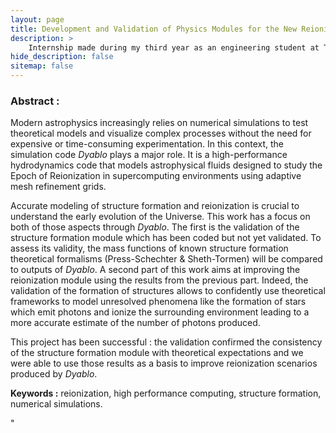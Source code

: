 ```yaml
---
layout: page
title: Development and Validation of Physics Modules for the New Reionization Simulation Code Dyablo
description: >
    Internship made during my third year as an engineering student at Télécom Physique Strasbourg. Study done using the Dyablo simulation code to validate structure formation and improve reionization modeling.
hide_description: false
sitemap: false
---
```



### Abstract :

Modern astrophysics increasingly relies on numerical simulations to test theoretical models and visualize complex processes without the need for expensive or time-consuming experimentation. In this context, the simulation code *Dyablo* plays a major role. It is a high-performance hydrodynamics code that models astrophysical fluids designed to study the Epoch of Reionization in supercomputing environments using adaptive mesh refinement grids.

Accurate modeling of structure formation and reionization is crucial to understand the early evolution of the Universe. This work has a focus on both of those aspects through *Dyablo*. The first is the validation of the structure formation module which has been coded but not yet validated. To assess its validity, the mass functions of known structure formation theoretical formalisms (Press-Schechter & Sheth-Tormen) will be compared to outputs of *Dyablo*. A second part of this work aims at improving the reionization module using the results from the previous part. Indeed, the validation of the formation of structures allows to confidently use theoretical frameworks to model unresolved phenomena like the formation of stars which emit photons and ionize the surrounding environment leading to a more accurate estimate of the number of photons produced.

This project has been successful : the validation confirmed the consistency of the structure formation module with theoretical expectations and we were able to use those results as a basis to improve reionization scenarios produced by *Dyablo*.  

**Keywords :** reionization, high performance computing, structure formation, numerical simulations.

<script src="https://cdnjs.cloudflare.com/ajax/libs/pdf.js/3.11.174/pdf.min.js"></script>

<script>
  document.getElementById('_pushState').addEventListener('hy-push-state-load', function() {
    const url = "/assets/pdf/ADS_MESQUITA_Samuel_Rapport_3A.pdf"; 
    const loadingTask = pdfjsLib.getDocument(url);
    loadingTask.promise.then(pdf => {
      pdf.getPage(1).then(page => {
        const scale = 1.5;
        const viewport = page.getViewport({ scale });
        const canvas = document.getElementById('pdf-canvas');
        if (!canvas) return; 
        const context = canvas.getContext('2d');
        canvas.height = viewport.height;
        canvas.width = viewport.width;
        const renderContext = {
          canvasContext: context,
          viewport: viewport
        };
        page.render(renderContext);
      });
    });
  });
</script> "